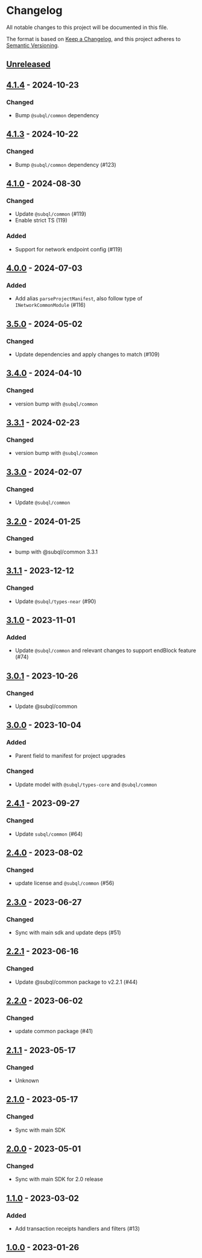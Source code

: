 # Changelog
All notable changes to this project will be documented in this file.

The format is based on [Keep a Changelog](https://keepachangelog.com/en/1.0.0/),
and this project adheres to [Semantic Versioning](https://semver.org/spec/v2.0.0.html).

## [Unreleased]

## [4.1.4] - 2024-10-23
### Changed
- Bump `@subql/common` dependency

## [4.1.3] - 2024-10-22
### Changed
- Bump `@subql/common` dependency (#123)

## [4.1.0] - 2024-08-30
### Changed
- Update `@subql/common` (#119)
- Enable strict TS (119)

### Added
- Support for network endpoint config (#119)

## [4.0.0] - 2024-07-03
### Added
- Add alias `parseProjectManifest`, also follow type of `INetworkCommonModule` (#116)

## [3.5.0] - 2024-05-02
### Changed
- Update dependencies and apply changes to match (#109)

## [3.4.0] - 2024-04-10
### Changed
- version bump with `@subql/common`

## [3.3.1] - 2024-02-23
### Changed
- version bump with `@subql/common`

## [3.3.0] - 2024-02-07
### Changed
- Update `@subql/common`

## [3.2.0] - 2024-01-25
### Changed
- bump with @subql/common 3.3.1

## [3.1.1] - 2023-12-12
### Changed
- Update `@subql/types-near` (#90)

## [3.1.0] - 2023-11-01
### Added
- Update `@subql/common` and relevant changes to support endBlock feature (#74)

## [3.0.1] - 2023-10-26
### Changed
- Update @subql/common

## [3.0.0] - 2023-10-04
### Added
- Parent field to manifest for project upgrades

### Changed
- Update model with `@subql/types-core` and `@subql/common`

## [2.4.1] - 2023-09-27
### Changed
- Update `subql/common` (#64)

## [2.4.0] - 2023-08-02
### Changed
- update license and `@subql/common` (#56)

## [2.3.0] - 2023-06-27
### Changed
- Sync with main sdk and update deps (#51)

## [2.2.1] - 2023-06-16
### Changed
- Update @subql/common package to v2.2.1 (#44)

## [2.2.0] - 2023-06-02
### Changed
- update common package (#41)

## [2.1.1] - 2023-05-17
### Changed
- Unknown

## [2.1.0] - 2023-05-17
### Changed
- Sync with main SDK

## [2.0.0] - 2023-05-01
### Changed
- Sync with main SDK for 2.0 release

## [1.1.0] - 2023-03-02
### Added
- Add transaction receipts handlers and filters (#13)

## [1.0.0] - 2023-01-26
[Unreleased]: https://github.com/subquery/subql-near/compare/common-near/4.1.4...HEAD
[4.1.4]: https://github.com/subquery/subql-near/compare/common-near/4.1.3...common-near/4.1.4
[4.1.3]: https://github.com/subquery/subql-near/compare/common-near/4.1.0...common-near/4.1.3
[4.1.0]: https://github.com/subquery/subql-near/compare/common-near/4.0.0...common-near/4.1.0
[4.0.0]: https://github.com/subquery/subql-near/compare/common-near/3.5.0...common-near/4.0.0
[3.5.0]: https://github.com/subquery/subql-near/compare/common-near/3.4.0...common-near/3.5.0
[3.4.0]: https://github.com/subquery/subql-near/compare/common-near/3.3.1...common-near/3.4.0
[3.3.1]: https://github.com/subquery/subql-near/compare/common-near/3.3.0...common-near/3.3.1
[3.3.0]: https://github.com/subquery/subql-near/compare/common-near/3.2.0...common-near/3.3.0
[3.2.0]: https://github.com/subquery/subql-near/compare/common-near/3.1.1...common-near/3.2.0
[3.1.1]: https://github.com/subquery/subql-near/compare/common-near/3.1.0...common-near/3.1.1
[3.1.0]: https://github.com/subquery/subql-near/compare/common-near/3.0.1...common-near/3.1.0
[3.0.1]: https://github.com/subquery/subql-near/compare/common-near/3.0.0...common-near/3.0.1
[3.0.0]: https://github.com/subquery/subql-near/compare/commonm-near/2.4.1...commonm-near/3.0.0
[2.4.1]: https://github.com/subquery/subql-near/compare/common-near/2.4.0...common-near/2.4.1
[2.4.0]: https://github.com/subquery/subql-near/compare/common-near/2.3.0...common-near/2.4.0
[2.3.0]: https://github.com/subquery/subql-near/compare/common-near/2.2.1...common-near/2.3.0
[2.2.1]: https://github.com/subquery/subql-near/compare/common-near/2.2.0...common-near/2.2.1
[2.2.0]: https://github.com/subquery/subql-near/compare/common-near/2.1.1...common-near/2.2.0
[2.1.1]: https://github.com/subquery/subql-near/compare/common-near/2.1.0...common-near/2.1.1
[2.1.0]: https://github.com/subquery/subql-near/compare/common-near/2.0.0...common-near/2.1.0
[2.0.0]: https://github.com/subquery/subql-near/compare/common-near/1.1.0...common-near/2.0.0
[1.1.0]: https://github.com/subquery/subql-near/compare/common-near/1.0.0...common-near/1.1.0
[1.0.0]: https://github.com/subquery/subql-near/tags/1.0.0
